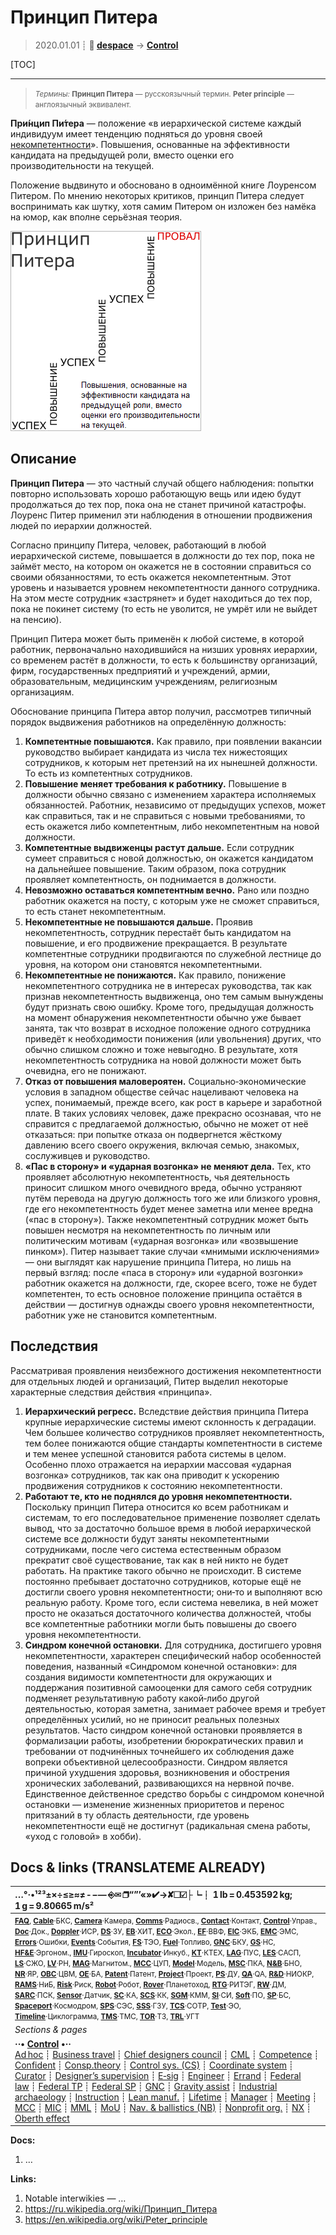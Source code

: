 # Принцип Питера
> 2020.01.01 ┊ **🚀 [despace](index.md)** → **[Control](control.md)**

[TOC]

---

> <small>*Термины:* **Принцип Питера** — русскоязычный термин. **Peter principle** — англоязычный эквивалент.</small>

**При́нцип Пи́тера** — положение «в иерархической системе каждый индивидуум имеет тенденцию подняться до уровня своей [некомпетентности](competence.md)». Повышения, основанные на эффективности кандидата на предыдущей роли, вместо оценки его производительности на текущей.

Положение выдвинуто и обосновано в одноимённой книге Лоуренсом Питером. По мнению некоторых критиков, принцип Питера следует воспринимать как шутку, хотя самим Питером он изложен без намёка на юмор, как вполне серьёзная теория.

![](f/control/peter_principle_pic01.png)



<p style="page-break-after:always"> </p>

## Описание
**Принцип Питера** — это частный случай общего наблюдения: попытки повторно использовать хорошо работающую вещь или идею будут продолжаться до тех пор, пока она не станет причиной катастрофы. Лоуренс Питер применил эти наблюдения в отношении продвижения людей по иерархии должностей.

Согласно принципу Питера, человек, работающий в любой иерархической системе, повышается в должности до тех пор, пока не займёт место, на котором он окажется не в состоянии справиться со своими обязанностями, то есть окажется некомпетентным. Этот уровень и называется уровнем некомпетентности данного сотрудника. На этом месте сотрудник «застрянет» и будет находиться до тех пор, пока не покинет систему (то есть не уволится, не умрёт или не выйдет на пенсию).

Принцип Питера может быть применён к любой системе, в которой работник, первоначально находившийся на низших уровнях иерархии, со временем растёт в должности, то есть к большинству организаций, фирм, государственных предприятий и учреждений, армии, образовательным, медицинским учреждениям, религиозным организациям.

Обоснование принципа Питера автор получил, рассмотрев типичный порядок выдвижения работников на определённую должность:

   1. **Компетентные повышаются.** Как правило, при появлении вакансии руководство выбирает кандидата из числа тех нижестоящих сотрудников, к которым нет претензий на их нынешней должности. То есть из компетентных сотрудников.
   1. **Повышение меняет требования к работнику.** Повышение в должности обычно связано с изменением характера исполняемых обязанностей. Работник, независимо от предыдущих успехов, может как справиться, так и не справиться с новыми требованиями, то есть окажется либо компетентным, либо некомпетентным на новой должности.
   1. **Компетентные выдвиженцы растут дальше.** Если сотрудник сумеет справиться с новой должностью, он окажется кандидатом на дальнейшее повышение. Таким образом, пока сотрудник проявляет компетентность, он поднимается в должности.
   1. **Невозможно оставаться компетентным вечно.** Рано или поздно работник окажется на посту, с которым уже не сможет справиться, то есть станет некомпетентным.
   1. **Некомпетентные не повышаются дальше.** Проявив некомпетентность, сотрудник перестаёт быть кандидатом на повышение, и его продвижение прекращается. В результате компетентные сотрудники продвигаются по служебной лестнице до уровня, на котором они становятся некомпетентными.
   1. **Некомпетентные не понижаются.** Как правило, понижение некомпетентного сотрудника не в интересах руководства, так как признав некомпетентность выдвиженца, оно тем самым вынуждены будут признать свою ошибку. Кроме того, предыдущая должность на момент обнаружения некомпетентности обычно уже бывает занята, так что возврат в исходное положение одного сотрудника приведёт к необходимости понижения (или увольнения) других, что обычно слишком сложно и тоже невыгодно. В результате, хотя некомпетентность сотрудника на новой должности может быть очевидна, его не понижают.
   1. **Отказ от повышения маловероятен.** Социально‑экономические условия в западном обществе сейчас нацеливают человека на успех, понимаемый, прежде всего, как рост в карьере и заработной плате. В таких условиях человек, даже прекрасно осознавая, что не справится с предлагаемой должностью, обычно не может от неё отказаться: при попытке отказа он подвергнется жёсткому давлению всего своего окружения, включая семью, знакомых, сослуживцев и руководство.
   1. **«Пас в сторону» и «ударная возгонка» не меняют дела.** Тех, кто проявляет абсолютную некомпетентность, чья деятельность приносит слишком много очевидного вреда, обычно устраняют путём перевода на другую должность того же или близкого уровня, где его некомпетентность будет менее заметна или менее вредна («пас в сторону»). Также некомпетентный сотрудник может быть повышен несмотря на некомпетентность по личным или политическим мотивам («ударная возгонка» или «возвышение пинком»). Питер называет такие случаи «мнимыми исключениями» — они выглядят как нарушение принципа Питера, но лишь на первый взгляд: после «паса в сторону» или «ударной возгонки» работник окажется на должности, где, скорее всего, тоже не будет компетентен, то есть основное положение принципа остаётся в действии — достигнув однажды своего уровня некомпетентности, работник уже не становится компетентным.



## Последствия
Рассматривая проявления неизбежного достижения некомпетентности для отдельных людей и организаций, Питер выделил некоторые характерные следствия действия «принципа».

   1. **Иерархический регресс.** Вследствие действия принципа Питера крупные иерархические системы имеют склонность к деградации. Чем большее количество сотрудников проявляет некомпетентность, тем более понижаются общие стандарты компетентности в системе и тем менее успешной становится работа системы в целом. Особенно плохо отражается на иерархии массовая «ударная возгонка» сотрудников, так как она приводит к ускорению продвижения сотрудников к состоянию некомпетентности.
   1. **Работают те, кто не поднялся до уровня некомпетентности.** Поскольку принцип Питера относится ко всем работникам и системам, то его последовательное применение позволяет сделать вывод, что за достаточно большое время в любой иерархической системе все должности будут заняты некомпетентными сотрудниками, после чего система естественным образом прекратит своё существование, так как в ней никто не будет работать. На практике такого обычно не происходит. В системе постоянно пребывает достаточно сотрудников, которые ещё не достигли своего уровня некомпетентности; они‑то и выполняют всю реальную работу. Кроме того, если система невелика, в ней может просто не оказаться достаточного количества должностей, чтобы все компетентные работники могли быть повышены до своего уровня некомпетентности.
   1. **Синдром конечной остановки.** Для сотрудника, достигшего уровня некомпетентности, характерен специфический набор особенностей поведения, названный «Синдромом конечной остановки»: для создания видимости компетентности для окружающих и поддержания позитивной самооценки для самого себя сотрудник подменяет результативную работу какой‑либо другой деятельностью, которая заметна, занимает рабочее время и требует определённых усилий, но не приносит реальных полезных результатов. Часто синдром конечной остановки проявляется в формализации работы, изобретении бюрократических правил и требовании от подчинённых точнейшего их соблюдения даже вопреки объективной целесообразности. Синдром является причиной ухудшения здоровья, возникновения и обострения хронических заболеваний, развивающихся на нервной почве. Единственное действенное средство борьбы с синдромом конечной остановки — изменение жизненных приоритетов и перенос притязаний в ту область деятельности, где уровень некомпетентности ещё не достигнут (радикальная смена работы, «уход с головой» в хобби).



<p style="page-break-after:always"> </p>

## Docs & links (TRANSLATEME ALREADY)
|…°·•¹²³±×÷≤≥≈≠ ‑ −— ⎆✉ ❐“”’«»✔→✘☐☑├┕┆ 1 lb = 0.453592 kg; 1 g = 9.80665 m/s²|
|:--|
|<small>**[FAQ](faq.md)**, **[Cable](cable.md)**·БКС, **[Camera](camera.md)**·Камера, **[Comms](comms.md)**·Радиосв., **[Contact](contact.md)**·Контакт, **[Control](control.md)**·Управ., **[Doc](doc.md)**·Док., **[Doppler](doppler.md)**·ИСР, **[DS](ds.md)**·ЗУ, **[EB](eb.md)**·ХИТ, **[ECO](ecology.md)**·Экол., **[EF](ef.md)**·ВВФ, **[ElC](elc.md)**·ЭКБ, **[EMC](emc.md)**·ЭМС, **[Errors](error.md)**·Ошибки, **[Events](event.md)**·События, **[FS](fs.md)**·ТЭО, **[Fuel](fuel.md)**·Топливо, **[GNC](gnc.md)**·БКУ, **[GS](scs.md)**·НС, **[HF&E](hfe.md)**·Эргоном., **[IMU](imu.md)**·Гироскоп, **[Incubator](incubator.md)**·Инкуб., **[KT](kt.md)**·КТЕХ, **[LAG](lag.md)**·ПУC, **[LES](les.md)**·САСП, **[LS](ls.md)**·СЖО, **[LV](lv.md)**·РН, **[MAG](mag.md)**·Магнитом., **[MCC](mcc.md)**·ЦУП, **[Model](model.md)**·Модель, **[MSC](sc.md)**·ПКА, **[N&B](nnb.md)**·БНО, **[NR](nr.md)**·ЯР, **[OBC](obc.md)**·ЦВМ, **[OE](oe.md)**·БА, **[Patent](патент.md)**·Патент, **[Project](project.md)**·Проект, **[PS](ps.md)**·ДУ, **[QA](quality.md)**·QA, **[R&D](rnd.md)**·НИОКР, **[RAMS](rams.md)**·НиБ, **[Risk](risk.md)**·Риск, **[Robot](robotics.md)**·Робот, **[Rover](rover.md)**·Планетоход, **[RTG](rtg.md)**·РИТЭГ, **[RW](rw.md)**·ДМ, **[SARC](sarc.md)**·ПСК, **[Sensor](sensor.md)**·Датчик, **[SC](sc.md)**·КА, **[SCS](scs.md)**·КК, **[SGM](sgm.md)**·КММ, **[SI](si.md)**·СИ, **[Soft](soft.md)**·ПО, **[SP](sp.md)**·БС, **[Spaceport](spaceport.md)**·Космодром, **[SPS](sps.md)**·СЭС, **[SSS](sss.md)**·ГЗУ, **[TCS](tcs.md)**·СОТР, **[Test](test.md)**·ЭО, **[Timeline](timeline.md)**·Циклограмма, **[TMS](tms.md)**·ТМС, **[TOR](tor.md)**·ТЗ, **[TRL](trl.md)**·УГТ</small>|
|*Sections & pages*|
|**··• [Control](Control.md) •··**<br> [Ad hoc](ad_hoc.md) ┊ [Business travel](business_travel.md) ┊ [Chief designers council](cocd.md) ┊ [CML](cml.md) ┊ [Competence](competence.md) ┊ [Confident](confident.md) ┊ [Consp.theory](consp_theory.md) ┊ [Control sys. (CS)](cs.md) ┊ [Coordinate system](coord_sys.md) ┊ [Curator](curator.md) ┊ [Designer’s supervision](des_spv.md) ┊ [E‑sig](esig.md) ┊ [Engineer](engineer.md) ┊ [Errand](errand.md) ┊ [Federal law](fed_law.md) ┊ [Federal TP](fed_tp.md) ┊ [Federal SP](fed_sp.md) ┊ [GNC](gnc.md) ┊ [Gravity assist](gravass.md) ┊ [Industrial archaeology](ind_arch.md) ┊ [Instruction](instruction.md) ┊ [Lean manuf.](lean_man.md) ┊ [Lifetime](lifetime.md) ┊ [Manager](manager.md) ┊ [Meeting](meeting.md) ┊ [MCC](mcc.md) ┊ [MIC](mic.md) ┊ [MML](mml.md) ┊ [MoU](mou.md) ┊ [Nav. & ballistics (NB)](nnb.md) ┊ [Nonprofit org.](nonprof_org.md) ┊ [NX](nx.md) ┊ [Oberth effect](oberth_eff.md) | ┊ [Org.structure](orgstruct.md) ┊ [Outcomes commission](outccom.md) ┊ [Patent](patent_res.md) ┊ [Peter prin.](peter_principle.md) ┊ [Plan](plan.md) ┊ [PMBok](pmbok.md) ┊ [Quorum](quorum.md) ┊ [R&D management](rnd_mgmt.md) ┊ [R&D support](rnd_support.md) ┊ [Recursion](recurs.md) ┊ [Schulze_method](schulze_method.md) ┊ [Sci'N'Tech activities](st_act.md) ┊ [Sci'N'Tech council](satc.md) ┊ [Single-window system](sw_sys.md) ┊ [Situ.leadership](situ_leadership.md) ┊ [Skunk works](skunk_works.md) ┊ [State arm. plan](plan_sa.md) ┊ [Swamp](swamp.md) ┊ [Teamcenter](teamcenter.md) ┊ [TRIZ](triz.md) ┊ [TRL](trl.md) ┊ [Veto](veto.md) ┊ [Workflow](workflow.md) ┊ [Workgroup](wg.md)|

**Docs:**

   1. …

**Links:**

   1. Notable interwikies — …
   1. <https://ru.wikipedia.org/wiki/Принцип_Питера>
   1. <https://en.wikipedia.org/wiki/Peter_principle>

